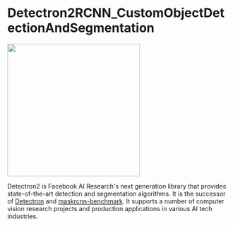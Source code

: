 # Detectron2RCNN_CustomObjectDetectionAndSegmentation

<img src="https://www.google.com/imgres?q=detectron2%20logo%20images&imgurl=https%3A%2F%2Fmiro.medium.com%2Fv2%2Fresize%3Afit%3A1400%2F1*zimF2qTTfqPDCib72oFj2Q.png&imgrefurl=https%3A%2F%2Fmedium.com%2Finnovation-res%2Fdetectron2-config-optimizer-lr-scheduler-part-1-4555842e1ea&docid=vzyzAsDjRImJVM&tbnid=Bd3ikBlg5GsbRM&vet=12ahUKEwiKn_nd5JaGAxURsVYBHXAKAf4QM3oECBoQAA..i&w=1400&h=258&hcb=2&ved=2ahUKEwiKn_nd5JaGAxURsVYBHXAKAf4QM3oECBoQAA" width="300" >

Detectron2 is Facebook AI Research's next generation library
that provides state-of-the-art detection and segmentation algorithms.
It is the successor of
[Detectron](https://github.com/facebookresearch/Detectron/)
and [maskrcnn-benchmark](https://github.com/facebookresearch/maskrcnn-benchmark/).
It supports a number of computer vision research projects and production applications in various AI tech industries.
